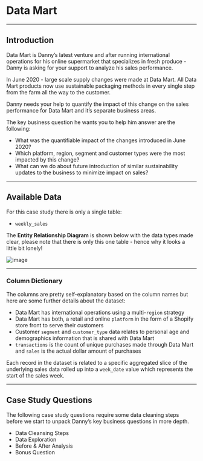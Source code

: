 # Data Mart

---

## Introduction

Data Mart is Danny’s latest venture and after running international operations for his online supermarket that specializes in fresh produce - Danny is asking for your support to analyze his sales performance.

In June 2020 - large scale supply changes were made at Data Mart. All Data Mart products now use sustainable packaging methods in every single step from the farm all the way to the customer.

Danny needs your help to quantify the impact of this change on the sales performance for Data Mart and it’s separate business areas.

The key business question he wants you to help him answer are the following:

* What was the quantifiable impact of the changes introduced in June 2020?
* Which platform, region, segment and customer types were the most impacted by this change?
* What can we do about future introduction of similar sustainability updates to the business to minimize impact on sales?

---

## Available Data
For this case study there is only a single table:
* `weekly_sales`

The **Entity Relationship Diagram** is shown below with the data types made clear, please note that there is only this one table - hence why it looks a little bit lonely!

![image](https://user-images.githubusercontent.com/125547568/232410146-dcacbfaa-7fc3-464a-b4f6-3a330de6ef80.png)

---

### Column Dictionary
The columns are pretty self-explanatory based on the column names but here are some further details about the dataset:

* Data Mart has international operations using a multi-`region` strategy
* Data Mart has both, a retail and online `platform` in the form of a Shopify store front to serve their customers
* Customer `segment` and `customer_type` data relates to personal age and demographics information that is shared with Data Mart
* `transactions` is the count of unique purchases made through Data Mart and `sales` is the actual dollar amount of purchases

Each record in the dataset is related to a specific aggregated slice of the underlying sales data rolled up into a `week_date` value which represents the start of the sales week.

---

## Case Study Questions

The following case study questions require some data cleaning steps before we start to unpack Danny’s key business questions in more depth.

* Data Cleansing Steps
* Data Exploration
* Before & After Analysis
* Bonus Question
